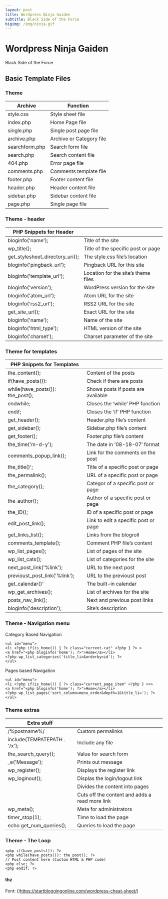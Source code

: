 ```yaml
---
layout: post
title: Wordpress Ninja Gaiden
subtitle: Black Side of the Force
bigimg: /img/ninja.gif
---
```


# Wordpress Ninja Gaiden
Black Side of the Force

## Basic Template Files

### Theme

| Archive  | Function |
| ------------- | ------------- |
| style.css | Style sheet file |
| index.php | Home Page file |
| single.php | Single post page file |
| archive.php | Archive or Category file |
| searchform.php | Search form file |
| search.php | Search content file |
| 404.php | Error page file |
| comments.php | Comments template file |
| footer.php | Footer content file |
| header.php | Header content file |
| sidebar.php | Sidebar content file |
| page.php | Single page file |

### Theme - header

| PHP Snippets for Header         |                                     |
|---------------------------------|-------------------------------------|
| bloginfo('name');               | Title of the site                   |
| wp_title();                     | Title of the specific post or page  |
| get_stylesheet_directory_uri(); | The style.css file’s location       |
| bloginfo('pingback_url');       | Pingback URL for this site          |
| bloginfo('template_url');       | Location for the site’s theme files |
| bloginfo('version');            | WordPress version for the site      |
| bloginfo('atom_url');           | Atom URL for the site               |
| bloginfo('rss2_url');           | RSS2 URL for the site               |
| get_site_url();                 | Exact URL for the site              |
| bloginfo('name');               | Name of the site                    |
| bloginfo('html_type');          | HTML version of the site            |
| bloginfo('charset');            | Charset parameter of the site       |

### Theme for templates

| PHP Snippets for Templates       	|                                      	|
|----------------------------------	|--------------------------------------	|
| the_content();                   	| Content of the posts                 	|
| if(have_posts()):                	| Check if there are posts             	|
| while(have_posts()): the_post(); 	| Shows posts if posts are available   	|
| endwhile;                        	| Closes the ‘while’ PHP function      	|
| endif;                           	| Closes the ‘if’ PHP function         	|
| get_header();                    	| Header.php file’s content            	|
| get_sidebar();                   	| Sidebar.php file’s content           	|
| get_footer();                    	| Footer.php file’s content            	|
| the_time('m-d-y');               	| The date in ’08-18-07′ format        	|
| comments_popup_link();           	| Link for the comments on the post    	|
| the_title()';                    	| Title of a specific post or page     	|
| the_permalink();                 	| URL of a specific post or page       	|
| the_category();                  	| Categor of a specific post or page   	|
| the_author();                    	| Author of a specific post or page    	|
| the_ID();                        	| ID of a specific post or page        	|
| edit_post_link();                	| Link to edit a specific post or page 	|
| get_links_list();                	| Links from the blogroll              	|
| comments_template();             	| Comment PHP file’s content           	|
| wp_list_pages();                 	| List of pages of the site            	|
| wp_list_cats();                  	| List of categories for the site      	|
| next_post_link('%link');         	| URL to the next post                 	|
| previoust_post_link('%link');    	| URL to the previoust post            	|
| get_calendar()'                  	| The built-in calendar                	|
| wp_get_archives();               	| List of archives for the site        	|
| posts_nav_link();                	| Next and previous post links         	|
| bloginfo('description');         	| Site’s description                   	|

### Theme - Navigation menu

Category Based Navigation

```
<ul id="menu">
<li <?php if(is_home()) { ?> class="current-cat" <?php } ?> >
<a href="<php bloginfo('home'); ?>">Home</a></li>
<?php wp_list_categories('title_li=&orderby=id'); ?>
</ul>
```

Pages based Navigation

```
<ul id="menu">
<li <?php if(is_home()) { ?> class="current_page_item" <?php } >>>
<a href="<php bloginfo('home'); ?>">Home</a></li>
<?php wp_list_pages('sort_column=menu_order&depth=1&title_li='); ?>
</ul>
```

### Theme extras

| Extra stuff                  |                                                |
|------------------------------|------------------------------------------------|
| /%postname%/                 | Custom permalinks                              |
| include(TEMPATEPATH . '/x'); | Include any file                               |
| the_search_query();          | Value for search form                          |
| _e('Message');               | Prints out message                             |
| wp_register();               | Displays the register link                     |
| wp_loginout();               | Displas the login/logout link                  |
| <!--next page-->             | Divides the content into pages                 |
| <!--more-->                  | Cuts off the content and adds a read more link |
| wp_meta();                   | Meta for administrators                        |
| timer_stop(1);               | Time to load the page                          |
| echo get_num_queries();      | Queries to load the page                       |

### Theme - The Loop

```
<php if(have_posts()): ?>
<php while(have_posts()): the_post(); ?>
// Post content here (Custom HTML & PHP code)
<php else; ?>
<php endif; ?>
```

#### thz

Font: ()https://startbloggingonline.com/wordpress-cheat-sheet/)